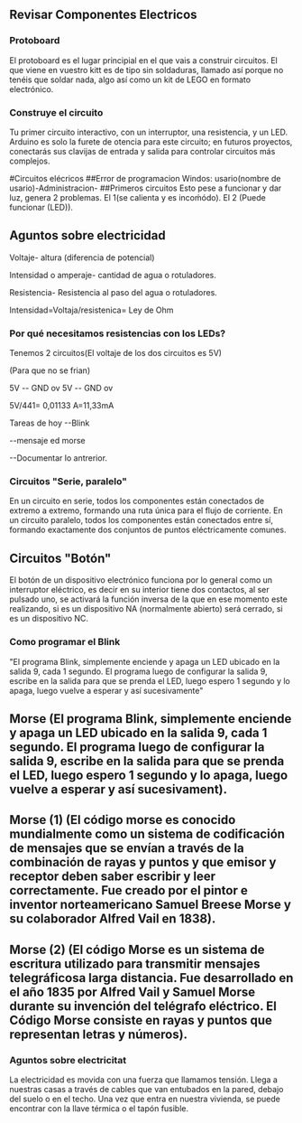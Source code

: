 ## Revisar Componentes Electricos 

### Protoboard
El protoboard es el lugar principial en el que vais a construir circuitos. El que viene en vuestro kitt es de tipo sin soldaduras, llamado así porque no tenéis que soldar nada, algo así como un kit de LEGO en formato electrónico.

### Construye el circuito
Tu primer circuito interactivo, con un interruptor, una resistencia, y un LED. Arduino es solo la furete de otencia para este circuito; en futuros proyectos, conectarás sus clavijas de entrada y salida para controlar circuitos más complejos.

#Circuitos elécricos
##Error de programacion
Windos: usario(nombre de usario)-Administracion-
##Primeros circuitos
Esto pese a funcionar y dar luz, genera 2 problemas. El 1(se calienta y es incoḿódo). El 2 (Puede funcionar (LED)).

## Aguntos sobre electricidad

Voltaje- altura (diferencia de potencial)

Intensidad o amperaje- cantidad de agua o rotuladores.

Resistencia- Resistencia al paso del agua o rotuladores.

Intensidad=Voltaja/resistenica= Ley de Ohm

### Por qué necesitamos resistencias con los LEDs?

Tenemos 2 circuitos(El voltaje de los dos circuitos es 5V)

(Para que no se frian)

5V -- GND ov
5V -- GND ov
 
 5V/441= 0,01133 A=11,33mA


Tareas de hoy
--Blink

--mensaje ed morse

--Documentar lo antrerior.


### Circuitos "Serie, paralelo"

En un circuito en serie, todos los componentes están conectados de extremo a extremo, formando una ruta única para el flujo de corriente. En un circuito paralelo, todos los componentes están conectados entre sí, formando exactamente dos conjuntos de puntos eléctricamente comunes.

## Circuitos "Botón"

El botón de un dispositivo electrónico funciona por lo general como un interruptor eléctrico, es decir en su interior tiene dos contactos, al ser pulsado uno, se activará la función inversa de la que en ese momento este realizando, si es un dispositivo NA (normalmente abierto) será cerrado, si es un dispositivo NC.


### Como programar el Blink 

"El programa Blink, simplemente enciende y apaga un LED ubicado en la salida 9, cada 1 segundo. El programa luego de configurar la salida 9, escribe en la salida para que se prenda el LED, luego espero 1 segundo y lo apaga, luego vuelve a esperar y así sucesivamente"

## Morse (El programa Blink, simplemente enciende y apaga un LED ubicado en la salida 9, cada 1 segundo. El programa luego de configurar la salida 9, escribe en la salida para que se prenda el LED, luego espero 1 segundo y lo apaga, luego vuelve a esperar y así sucesivament).

## Morse (1) (El código morse es conocido mundialmente como un sistema de codificación de mensajes que se envían a través de la combinación de rayas y puntos y que emisor y receptor deben saber escribir y leer correctamente. Fue creado por el pintor e inventor norteamericano Samuel Breese Morse y su colaborador Alfred Vail en 1838).

## Morse (2) (El código Morse es un sistema de escritura utilizado para transmitir mensajes telegráficosa larga distancia. Fue desarrollado en el año 1835 por Alfred Vail y Samuel Morse durante su invención del telégrafo eléctrico. El Código Morse consiste en rayas y puntos que representan letras y números).

### Aguntos sobre electricitat

La electricidad es movida con una fuerza que llamamos tensión. Llega a nuestras casas a través de cables que van entubados en la pared, debajo del suelo o en el techo. Una vez que entra en nuestra vivienda, se puede encontrar con la llave térmica o el tapón fusible.
